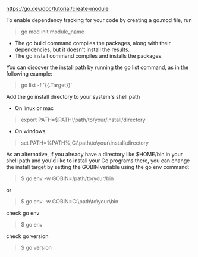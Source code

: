 https://go.dev/doc/tutorial/create-module

To enable dependency tracking for your code by creating a go.mod file, run
> go mod init module_name

- The go build command compiles the packages, along with their dependencies, but it doesn't install the results.
- The go install command compiles and installs the packages.


You can discover the install path by running the go list command, as in the following example:
> go list -f '{{.Target}}'

Add the go install directory to your system's shell path
- On linux or mac
> export PATH=$PATH:/path/to/your/install/directory

- On windows
> set PATH=%PATH%;C:\path\to\your\install\directory

As an alternative, if you already have a directory like $HOME/bin in your shell path and you'd like to install your Go programs there, you can change the install target by setting the GOBIN variable using the go env command:

> $ go env -w GOBIN=/path/to/your/bin

or

> $ go env -w GOBIN=C:\path\to\your\bin

check go env
> $ go env

check go version
> $ go version
